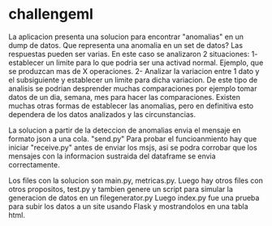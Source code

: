 # challengeml

La aplicacion presenta una solucion para encontrar "anomalias" en un dump de datos.
Que representa una anomalia en un set de datos? Las respuestas pueden ser varias.
En este caso se analizaron 2 situaciones: 
  1- establecer un limite para lo que podria ser una activad normal. Ejemplo, que se produzcan mas de X operaciones.
  2- Analizar la variacion entre 1 dato y el subsiguiente y establecer un limite para dicha variacion.
     De este tipo de analisis se podrian desprender muchas comparaciones por ejemplo tomar datos de un dia, semana, mes
     para hacer las comparaciones.
Existen muchas otras formas de establecer las anomalias, pero en definitiva esto dependera de los datos analizados y las circunstancias.

La solucion a partir de la deteccion de anomalias envia el mensaje en formato json a una cola. "send.py" 
Para probar el funcioanmiento hay que iniciar "receive.py" antes de enviar los msjs, asi se podra corrobar que los mensajes con la informacion 
sustraida del dataframe se envia correctamente.

Los files con la solucion son main.py, metricas.py. 
Luego hay otros files con otros propositos, test.py y tambien genere un script para simular la generacion de datos en un filegenerator.py
Luego index.py fue una prueba para subir los datos a un site usando Flask y mostrandolos en una tabla html.
